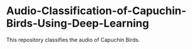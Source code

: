 # Audio-Classification-of-Capuchin-Birds-Using-Deep-Learning
This repository classifies the audio of Capuchin Birds.
